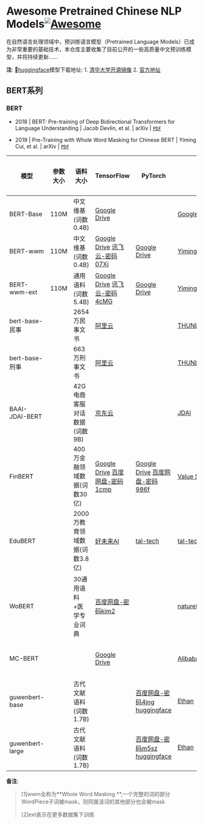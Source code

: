 # Awesome Pretrained Chinese NLP Models[![Awesome](https://awesome.re/badge.svg)](https://awesome.re)

在自然语言处理领域中，预训练语言模型（Pretrained Language Models）已成为非常重要的基础技术，本仓库主要收集了目前公开的一些高质量中文预训练模型，并将持续更新......

**注**: 🤗[huggingface](https://github.com/huggingface/transformers)模型下载地址: 1. [清华大学开源镜像](https://mirror.tuna.tsinghua.edu.cn/hugging-face-models/) 2. [官方地址](https://huggingface.co/models)

## BERT系列

### BERT

+ 2018 | BERT: Pre-training of Deep Bidirectional Transformers for Language Understanding | Jacob Devlin, et al. | arXiv | [`PDF`](https://arxiv.org/abs/1810.04805)

+ 2019 | Pre-Training with Whole Word Masking for Chinese BERT | Yiming Cui, et al. | arXiv | [`PDF`](https://arxiv.org/abs/1906.08101)

| 模型            | 参数大小 | 语料大小                      | TensorFlow                                                   | PyTorch                                                      | 提供者                                                      | 源地址                                                       | 应用领域     | 备注 |
| --------------- | -------- | ----------------------------- | ------------------------------------------------------------ | ------------------------------------------------------------ | ----------------------------------------------------------- | ------------------------------------------------------------ | ------------ | ---- |
| BERT-Base       | 110M     | 中文维基(词数0.4B)            | [Google Drive](https://storage.googleapis.com/bert_models/2018_11_03/chinese_L-12_H-768_A-12.zip) |                                                              | [Google Research](https://github.com/google-research)       | [bert](https://github.com/google-research/bert)              | 通用         |      |
| BERT-wwm        | 110M     | 中文维基(词数0.4B)            | [Google Drive](https://drive.google.com/open?id=1RoTQsXp2hkQ1gSRVylRIJfQxJUgkfJMW) [讯飞云-密码07Xj](http://pan.iflytek.com/#/link/A2483AD206EF85FD91569B498A3C3879) | [Google Drive](https://drive.google.com/open?id=1AQitrjbvCWc51SYiLN-cJq4e0WiNN4KY) | [Yiming Cui](https://github.com/ymcui)                      | [Chinese-BERT-wwm](https://github.com/ymcui/Chinese-BERT-wwm) | 通用         |      |
| BERT-wwm-ext    | 110M     | 通用语料(词数5.4B)            | [Google Drive](https://drive.google.com/open?id=1buMLEjdtrXE2c4G1rpsNGWEx7lUQ0RHi) [讯飞云-密码4cMG](http://pan.iflytek.com/#/link/653637473FFF242C3869D77026C9BDB5) | [Google Drive](https://drive.google.com/open?id=1iNeYFhCBJWeUsIlnW_2K6SMwXkM4gLb_) | [Yiming Cui](https://github.com/ymcui)                      | [Chinese-BERT-wwm](https://github.com/ymcui/Chinese-BERT-wwm) | 通用         |      |
| bert-base-民事  |          | 2654万民事文书                | [阿里云](https://thunlp.oss-cn-qingdao.aliyuncs.com/bert/ms.zip) |                                                              | [THUNLP](https://github.com/thunlp)                         | [OpenCLaP](https://github.com/thunlp/OpenCLaP)               | 司法         |      |
| bert-base-刑事  |          | 663万刑事文书                 | [阿里云](https://thunlp.oss-cn-qingdao.aliyuncs.com/bert/xs.zip) |                                                              | [THUNLP](https://github.com/thunlp)                         | [OpenCLaP](https://github.com/thunlp/OpenCLaP)               | 司法         |      |
| BAAI-JDAI-BERT  |          | 42G电商客服对话数据(词数9B)   | [京东云](https://jdai009.s3.cn-north-1.jdcloud-oss.com/jd-aig/open/models/nlp_baai/20190918/JDAI-BERT.tar.gz?AWSAccessKeyId=86FD402DD0CB693D629F6E62DC11E0E6&Expires=1634304356&Signature=dfnLvSzXeerRPSnMsZXSoEwdmkw%3D) |                                                              | [JDAI](https://github.com/jd-aig)                           | [pretrained_models_and_embeddings](https://github.com/jd-aig/nlp_baai/tree/master/pretrained_models_and_embeddings) | 电商客服对话 |      |
| FinBERT         |          | 400万金融领域数据(词数30亿)   | [Google Drive](https://drive.google.com/file/d/193B4sT63mMeh4zfge0FJbbFY447KiJXp/view?usp=sharing)   [百度网盘-密码1cmp](https://pan.baidu.com/share/init?surl=D-pVJyW6bbJSre5RxotJkA) | [Google Drive](https://drive.google.com/file/d/1qW1YWtw3q9Q28QThrIY-rDU9Gl-SLIKO/view?usp=sharing)   [百度网盘-密码986f](https://pan.baidu.com/share/init?surl=y_O586GBmZZ7g4d2nOF0Vg) | [Value Simplex](https://github.com/valuesimplex)            | [FinBERT](https://github.com/valuesimplex/FinBERT)           | 金融科技领域 |      |
| EduBERT         |          | 2000万教育领域数据(词数3.8亿) | [好未来AI](https://ai.100tal.com/download/TAL-EduBERT.zip)   | [tal-tech](https://github.com/tal-tech)                      | [tal-tech](https://github.com/tal-tech)                     | [edu-bert](https://github.com/tal-tech/edu-bert)             | 教育领域     |      |
| WoBERT          |          | 30通用语料+医学专业词典       | [百度网盘-密码kim2](https://pan.baidu.com/s/1BrdFSx9_n1q2uWBiQrpalw) |                                                              | [natureLanguageQing](https://github.com/natureLanguageQing) | [Medical_WoBERT](https://github.com/natureLanguageQing/Medical_WoBERT) | 医学领域     |      |
| MC-BERT         |          |                               | [Google Drive](https://drive.google.com/open?id=1ccXRvaeox5XCNP_aSk_ttLBY695Erlok) |                                                              | [Alibaba AI Research](https://github.com/alibaba-research)  | [ChineseBLUE](https://github.com/alibaba-research/ChineseBLUE) | 医学领域     |      |
| guwenbert-base  |          | 古代文献语料(词数1.7B)        |                                                              | [百度网盘-密码4jng](https://pan.baidu.com/s/1dw_08p7CVsz0jVj4jd58lQ)  [huggingface](https://huggingface.co/ethanyt/guwenbert-base) | [Ethan](https://github.com/Ethan-yt)                        | [guwenbert](https://github.com/Ethan-yt/guwenbert)           | 古文领域     |      |
| guwenbert-large |          | 古代文献语料(词数1.7B)        |                                                              | [百度网盘-密码m5sz](https://pan.baidu.com/s/1TL9mBIlIv2rSvp61xCkeJQ)  [huggingface](https://huggingface.co/ethanyt/guwenbert-large) | [Ethan](https://github.com/Ethan-yt)                        | [guwenbert](https://github.com/Ethan-yt/guwenbert)           | 古文领域     |      |

**备注**: 

> [1]wwm全称为**Whole Word Masking **,一个完整的词的部分WordPiece子词被mask，则同属该词的其他部分也会被mask
>
> [2]ext表示在更多数据集下训练
